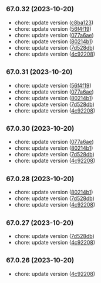 ## <small>67.0.32 (2023-10-20)</small>

- chore: update version
  ([c8ba123](https://github.com/alex-lit/lint-kit/commit/c8ba123))
- chore: update version
  ([56f4f19](https://github.com/alex-lit/lint-kit/commit/56f4f19))
- chore: update version
  ([077a6ae](https://github.com/alex-lit/lint-kit/commit/077a6ae))
- chore: update version
  ([80214b1](https://github.com/alex-lit/lint-kit/commit/80214b1))
- chore: update version
  ([7d528db](https://github.com/alex-lit/lint-kit/commit/7d528db))
- chore: update version
  ([4c92208](https://github.com/alex-lit/lint-kit/commit/4c92208))

## <small>67.0.31 (2023-10-20)</small>

- chore: update version
  ([56f4f19](https://github.com/alex-lit/lint-kit/commit/56f4f19))
- chore: update version
  ([077a6ae](https://github.com/alex-lit/lint-kit/commit/077a6ae))
- chore: update version
  ([80214b1](https://github.com/alex-lit/lint-kit/commit/80214b1))
- chore: update version
  ([7d528db](https://github.com/alex-lit/lint-kit/commit/7d528db))
- chore: update version
  ([4c92208](https://github.com/alex-lit/lint-kit/commit/4c92208))

## <small>67.0.30 (2023-10-20)</small>

- chore: update version
  ([077a6ae](https://github.com/alex-lit/lint-kit/commit/077a6ae))
- chore: update version
  ([80214b1](https://github.com/alex-lit/lint-kit/commit/80214b1))
- chore: update version
  ([7d528db](https://github.com/alex-lit/lint-kit/commit/7d528db))
- chore: update version
  ([4c92208](https://github.com/alex-lit/lint-kit/commit/4c92208))

## <small>67.0.28 (2023-10-20)</small>

- chore: update version
  ([80214b1](https://github.com/alex-lit/lint-kit/commit/80214b1))
- chore: update version
  ([7d528db](https://github.com/alex-lit/lint-kit/commit/7d528db))
- chore: update version
  ([4c92208](https://github.com/alex-lit/lint-kit/commit/4c92208))

## <small>67.0.27 (2023-10-20)</small>

- chore: update version
  ([7d528db](https://github.com/alex-lit/lint-kit/commit/7d528db))
- chore: update version
  ([4c92208](https://github.com/alex-lit/lint-kit/commit/4c92208))

## <small>67.0.26 (2023-10-20)</small>

- chore: update version
  ([4c92208](https://github.com/alex-lit/lint-kit/commit/4c92208))
